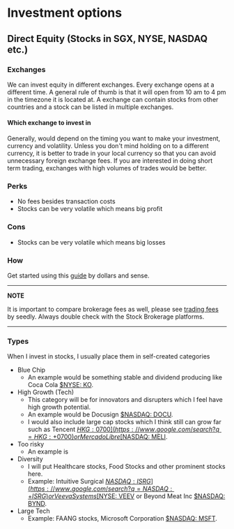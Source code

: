 # Investment options
## Direct Equity (Stocks in SGX, NYSE, NASDAQ etc.)
### Exchanges
We can invest equity in different exchanges. Every exchange opens at a different time. A general rule of thumb is that it will open from 10 am to 4 pm in the timezone it is located at. A exchange can contain stocks from other countries and a stock can be listed in multiple exchanges.

#### Which exchange to invest in
Generally, would depend on the timing you want to make your investment, currency and volatility. Unless you don't mind holding on to a different currency, it is better to trade in your local currency so that you can avoid unnecessary foreign exchange fees. If you are interested in doing short term trading, exchanges with high volumes of trades would be better.

### Perks
* No fees besides transaction costs
* Stocks can be very volatile which means big profit

### Cons
* Stocks can be very volatile which means big losses

### How
Get started using this [guide](https://dollarsandsense.sg/step-step-guide-stock-investing-singapore/) by dollars and sense.


---
**NOTE**

It is important to compare brokerage fees as well, please see [trading fees](https://blog.seedly.sg/the-ultimate-cheatsheet-cheapest-stock-brokerage-in-singapore/) by seedly. Always double check with the Stock Brokerage platforms.

---

### Types
When I invest in stocks, I usually place them in self-created categories
* Blue Chip
  * An example would be something stable and dividend producing like Coca Cola [$NYSE: KO](https://www.google.com/search?q=NYSE:+VEEV).
* High Growth (Tech)
  * This category will be for innovators and disrupters which I feel have high growth potential.
  * An example would be Docusign [$NASDAQ: DOCU](https://www.google.com/search?q=NASDAQ:+DOCU).
  * I would also include large cap stocks which I think still can grow far such as Tencent [$HKG: 0700](https://www.google.com/search?q=HKG:+0700) or Mercado Libre [$NASDAQ: MELI](https://www.google.com/search?q=NASDAQ:+MELI).
* Too risky
  * An example is
* Diversity
  * I will put Healthcare stocks, Food Stocks and other prominent stocks here.
  * Example: Intuitive Surgical [$NASDAQ: ISRG](https://www.google.com/search?q=NASDAQ:+ISRG) or Veeva Systems [$NYSE: VEEV](https://www.google.com/search?q=NYSE:+VEEV) or Beyond Meat Inc [$NASDAQ: BYND](https://www.google.com/search?q=NASDAQ:+BYND).
* Large Tech
  * Example: FAANG stocks, Microsoft Corporation [$NASDAQ: MSFT](https://www.google.com/search?q=NASDAQ:+MSFT).
